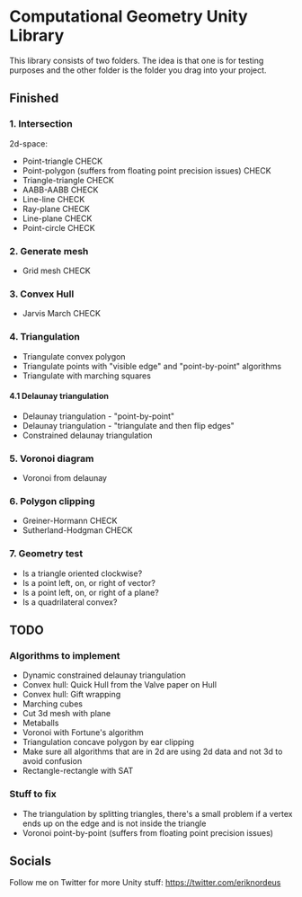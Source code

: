 # Computational Geometry Unity Library

This library consists of two folders. The idea is that one is for testing purposes and the other folder is the folder you drag into your project. 


## Finished


### 1. Intersection

2d-space:
* Point-triangle				CHECK
* Point-polygon (suffers from floating point precision issues)				CHECK
* Triangle-triangle				CHECK
* AABB-AABB 						CHECK
* Line-line 						CHECK
* Ray-plane						CHECK
* Line-plane					CHECK
* Point-circle 					CHECK


### 2. Generate mesh

* Grid mesh	CHECK


### 3. Convex Hull

* Jarvis March	CHECK


### 4. Triangulation

* Triangulate convex polygon
* Triangulate points with "visible edge" and "point-by-point" algorithms
* Triangulate with marching squares

#### 4.1 Delaunay triangulation

* Delaunay triangulation - "point-by-point"
* Delaunay triangulation - "triangulate and then flip edges"
* Constrained delaunay triangulation


### 5. Voronoi diagram

* Voronoi from delaunay


### 6. Polygon clipping

* Greiner-Hormann	CHECK
* Sutherland-Hodgman	CHECK


### 7. Geometry test

* Is a triangle oriented clockwise?
* Is a point left, on, or right of vector?
* Is a point left, on, or right of a plane?
* Is a quadrilateral convex?


## TODO

### Algorithms to implement

* Dynamic constrained delaunay triangulation
* Convex hull: Quick Hull from the Valve paper on Hull
* Convex hull: Gift wrapping
* Marching cubes
* Cut 3d mesh with plane
* Metaballs
* Voronoi with Fortune's algorithm
* Triangulation concave polygon by ear clipping
* Make sure all algorithms that are in 2d are using 2d data and not 3d to avoid confusion
* Rectangle-rectangle with SAT

### Stuff to fix

* The triangulation by splitting triangles, there's a small problem if a vertex ends up on the edge and is not inside the triangle
* Voronoi point-by-point (suffers from floating point precision issues)


## Socials

Follow me on Twitter for more Unity stuff: https://twitter.com/eriknordeus
